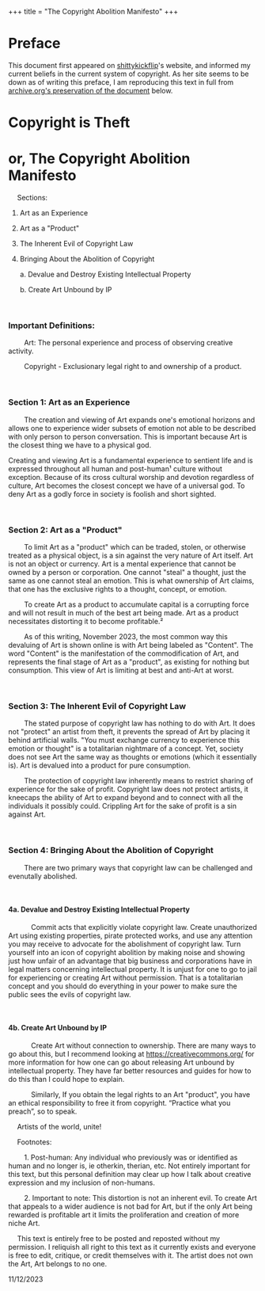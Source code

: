 +++
title = "The Copyright Abolition Manifesto"
+++

# Preface

This document first appeared on 
[shittykickflip](https://shittykickflips.bandcamp.com/)'s website, and
informed my current beliefs in the current system of copyright. As her
site seems to be down as of writing this preface, I am reproducing this
text in full from 
[archive.org's preservation of the document](https://web.archive.org/web/20250201234012/https://www.shittykickflips.dog/blog/blog10.html)
below.


# Copyright is Theft

# or, The Copyright Abolition Manifesto

 
Sections:

1. Art as an Experience

2. Art as a "Product"

3. The Inherent Evil of Copyright Law

4. Bringing About the Abolition of Copyright

    a. Devalue and Destroy Existing Intellectual Property

    b. Create Art Unbound by IP

 
### Important Definitions:

   Art: The personal experience and process of observing creative activity.

   Copyright - Exclusionary legal right to and ownership of a product.

 
### Section 1: Art as an Experience


   The creation and viewing of Art expands one's emotional horizons and allows one to experience wider subsets of emotion not able to be described with only person to person conversation. This is important because Art is the closest thing we have to a physical god.

Creating and viewing Art is a fundamental experience to sentient life and is expressed throughout all human and post-human¹ culture without exception. Because of its cross cultural worship and devotion regardless of culture, Art becomes the closest concept we have of a universal god. To deny Art as a godly force in society is foolish and short sighted.

 
### Section 2: Art as a "Product"


   To limit Art as a "product" which can be traded, stolen, or otherwise treated as a physical object, is a sin against the very nature of Art itself. Art is not an object or currency. Art is a mental experience that cannot be owned by a person or corporation. One cannot "steal" a thought, just the same as one cannot steal an emotion. This is what ownership of Art claims, that one has the exclusive rights to a thought, concept, or emotion.

   To create Art as a product to accumulate capital is a corrupting force and will not result in much of the best art being made. Art as a product necessitates distorting it to become profitable.²

   As of this writing, November 2023, the most common way this devaluing of Art is shown online is with Art being labeled as "Content". The word "Content" is the manifestation of the commodification of Art, and represents the final stage of Art as a "product", as existing for nothing but consumption. This view of Art is limiting at best and anti-Art at worst.

 
### Section 3: The Inherent Evil of Copyright Law


   The stated purpose of copyright law has nothing to do with Art. It does not "protect" an artist from theft, it prevents the spread of Art by placing it behind artificial walls. "You must exchange currency to experience this emotion or thought" is a totalitarian nightmare of a concept. Yet, society does not see Art the same way as thoughts or emotions (which it essentially is). Art is devalued into a product for pure consumption.

   The protection of copyright law inherently means to restrict sharing of experience for the sake of profit. Copyright law does not protect artists, it kneecaps the ability of Art to expand beyond and to connect with all the individuals it possibly could. Crippling Art for the sake of profit is a sin against Art.

 
### Section 4: Bringing About the Abolition of Copyright


   There are two primary ways that copyright law can be challenged and evenutally abolished.

  
#### 4a. Devalue and Destroy Existing Intellectual Property

    Commit acts that explicitly violate copyright law. Create unauthorized Art using existing properties, pirate protected works, and use any attention you may receive to advocate for the abolishment of copyright law. Turn yourself into an icon of copyright abolition by making noise and showing just how unfair of an advantage that big business and corporations have in legal matters concerning intellectual property. It is unjust for one to go to jail for experiencing or creating Art without permission. That is a totalitarian concept and you should do everything in your power to make sure the public sees the evils of copyright law.

  
#### 4b. Create Art Unbound by IP

    Create Art without connection to ownership. There are many ways to go about this, but I recommend looking at https://creativecommons.org/ for more information for how one can go about releasing Art unbound by intellectual property. They have far better resources and guides for how to do this than I could hope to explain.

    Similarly, If you obtain the legal rights to an Art "product", you have an ethical responsibility to free it from copyright. “Practice what you preach”, so to speak.

 
Artists of the world, unite!


 
Footnotes:

   1. Post-human: Any individual who previously was or identified as human and no longer is, ie otherkin, therian, etc. Not entirely important for this text, but this personal definition may clear up how I talk about creative expression and my inclusion of non-humans.

   2. Important to note: This distortion is not an inherent evil. To create Art that appeals to a wider audience is not bad for Art, but if the only Art being rewarded is profitable art it limits the proliferation and creation of more niche Art.


  This text is entirely free to be posted and reposted without my permission. I reliquish all right to this text as it currently exists and everyone is free to edit, critique, or credit themselves with it. The artist does not own the Art, Art belongs to no one.

11/12/2023
